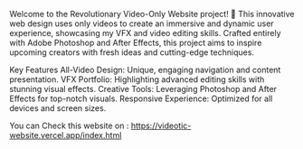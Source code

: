 Welcome to the Revolutionary Video-Only Website project! 🌟 This innovative web design uses only videos to create an immersive and dynamic user experience, showcasing my VFX and video editing skills. Crafted entirely with Adobe Photoshop and After Effects, this project aims to inspire upcoming creators with fresh ideas and cutting-edge techniques.

Key Features
All-Video Design: Unique, engaging navigation and content presentation.
VFX Portfolio: Highlighting advanced editing skills with stunning visual effects.
Creative Tools: Leveraging Photoshop and After Effects for top-notch visuals.
Responsive Experience: Optimized for all devices and screen sizes.

You can Check this website on : https://videotic-website.vercel.app/index.html
